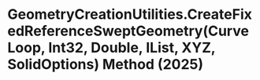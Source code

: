# GeometryCreationUtilities.CreateFixedReferenceSweptGeometry(CurveLoop, Int32, Double, IList<CurveLoop>, XYZ, SolidOptions) Method (2025)

﻿